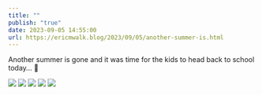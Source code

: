 ```yaml
---
title: ""
publish: "true"
date: 2023-09-05 14:55:00
url: https://ericmwalk.blog/2023/09/05/another-summer-is.html
---
```


Another summer is gone and it was time for the kids to head back to school today… 🚌

![](https://ericmwalk.blog/uploads/2023/3d4f9125-b542-4630-b63f-1f1c7d2f3d85.jpg)
![](https://ericmwalk.blog/uploads/2023/6525c75e-c889-460e-8c52-11c6835d37ec.jpg)
![](https://ericmwalk.blog/uploads/2023/c8c82221-0e62-48b9-b5cb-1bbe6270727d.jpg)
![](https://ericmwalk.blog/uploads/2023/306bd13b-2ee5-420c-9484-3ea880fe637f.jpg)
![](https://ericmwalk.blog/uploads/2023/ff94aa52-2aeb-4e24-95ac-2fca1510c811.jpg)